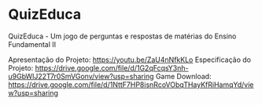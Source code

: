 # QuizEduca
QuizEduca - Um jogo de perguntas e respostas de matérias do Ensino Fundamental II

Apresentação do Projeto: https://youtu.be/ZaU4nNfkKLo
Especificação do Projeto: https://drive.google.com/file/d/1G2qFcqsY3nh-u9GbWlJ22T7r0SmVGonv/view?usp=sharing
Game Download: https://drive.google.com/file/d/1NttF7HP8isnRcoVObqTHayKfRiHamqYd/view?usp=sharing
